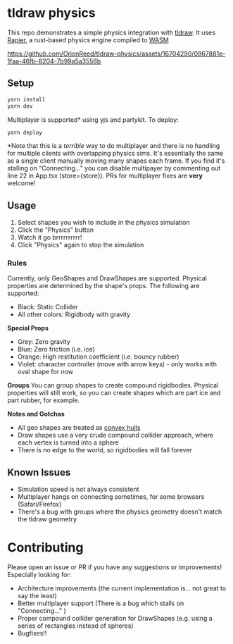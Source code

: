# tldraw physics
This repo demonstrates a simple physics integration with [tldraw](https://github.com/tldraw/tldraw). It uses [Rapier](https://rapier.rs), a rust-based physics engine compiled to [WASM](https://webassembly.org)

https://github.com/OrionReed/tldraw-physics/assets/16704290/0967881e-1faa-46fb-8204-7b99a5a3556b

## Setup
```bash
yarn install
yarn dev
```
Multiplayer is supported* using yjs and partykit. To deploy:
```bash
yarn deploy
```

*Note that this is a _terrible_ way to do multiplayer and there is no handling for multiple clients with overlapping physics sims. It's essentially the same as a single client manually moving many shapes each frame. If you find it's stalling on "Connecting..." you can disable multipayer by commenting out line 22 in App.tsx (store={store}). PRs for multiplayer fixes are **very** welcome!

## Usage
1. Select shapes you wish to include in the physics simulation
2. Click the "Physics" button
3. Watch it go brrrrrrrrrr!
4. Click "Physics" again to stop the simulation

### Rules
Currently, only GeoShapes and DrawShapes are supported. Physical properties are determined by the shape's props. The following are supported:
- Black: Static Collider
- All other colors: Rigidbody with gravity

**Special Props**
- Grey: Zero gravity
- Blue: Zero friction (i.e. ice)
- Orange: High restitution coefficient (i.e. bouncy rubber)
- Violet: character controller (move with arrow keys) - only works with oval shape for now

**Groups**
You can group shapes to create compound rigidbodies. Physical properties will still work, so you can create shapes which are part ice and part rubber, for example.

**Notes and Gotchas**
- All geo shapes are treated as [convex hulls](https://en.wikipedia.org/wiki/Convex_hull)
- Draw shapes use a very crude compound collider approach, where each vertex is turned into a sphere
- There is no edge to the world, so rigidbodies will fall forever

## Known Issues
- Simulation speed is not always consistent
- Multiplayer hangs on connecting sometimes, for some browsers (Safari/Firefox)
- There's a bug with groups where the physics geometry doesn't match the tldraw geometry

# Contributing
Please open an issue or PR if you have any suggestions or improvements! Especially looking for:
- Architecture improvements (the current implementation is... not great to say the least)
- Better multiplayer support (There is a bug which stalls on "Connecting..." )
- Proper compound collider generation for DrawShapes (e.g. using a series of rectangles instead of spheres)
- Bugfixes!!
